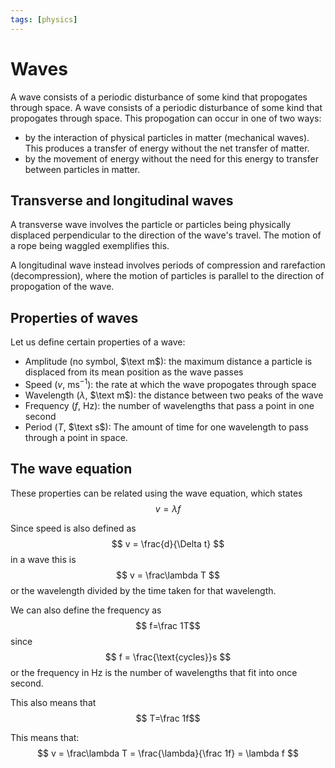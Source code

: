 ```yaml
---
tags: [physics]
---
```


# Waves
A wave consists of a periodic disturbance of some kind that propogates through space. A wave consists of a periodic disturbance of some kind that propogates through space. This propogation can occur in one of two ways:
- by the interaction of physical particles in matter (mechanical waves). This produces a transfer of energy without the net transfer of matter.
- by the movement of energy without the need for this energy to transfer between particles in matter.

## Transverse and longitudinal waves
A transverse wave involves the particle or particles being physically displaced perpendicular to the direction of the wave's travel. The motion of a rope being waggled exemplifies this.

A longitudinal wave instead involves periods of compression and rarefaction (decompression), where the motion of particles is parallel to the direction of propogation of the wave.

## Properties of waves
Let us define certain properties of a wave:
- Amplitude (no symbol, $\text m$): the maximum distance a particle is displaced from its mean position as the wave passes
- Speed ($v$, $\text{ms}^{-1}$): the rate at which the wave propogates through space
- Wavelength ($\lambda$, $\text m$): the distance between two peaks of the wave
- Frequency ($f$, $\text{Hz}$): the number of wavelengths that pass a point in one second 
- Period ($T$, $\text s$): The amount of time for one wavelength to pass through a point in space.

## The wave equation
These properties can be related using the wave equation, which states
$$ v = \lambda f $$


Since speed is also defined as
$$ v = \frac{d}{\Delta t} $$
in a wave this is
$$ v = \frac\lambda T $$
or the wavelength divided by the time taken for that wavelength.

We can also define the frequency as
$$ f=\frac 1T$$
since
$$ f = \frac{\text{cycles}}s $$
or the frequency in Hz is the number of wavelengths that fit into once second.

This also means that 
$$ T=\frac 1f$$ 

This means that:
$$ v = \frac\lambda T = \frac{\lambda}{\frac 1f} = \lambda f $$
